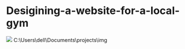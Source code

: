# Desigining-a-website-for-a-local-gym
 <img src="img/background.png" >
C:\Users\dell\Documents\projects\img
